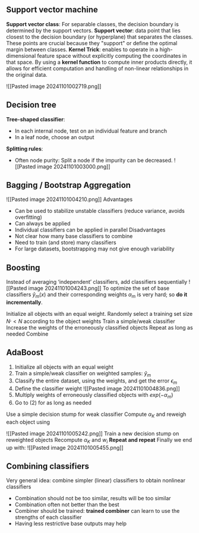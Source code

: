 ## Support vector machine
**Support vector class**: For separable classes, the decision boundary is determined by the support vectors.
**Support vector**: data point that lies closest to the decision boundary (or hyperplane) that separates the classes. These points are crucial because they "support" or define the optimal margin between classes.
**Kernel Trick**: enables to operate in a high-dimensional feature space without explicitly computing the coordinates in that space. By using a **kernel function** to compute inner products directly, it allows for efficient computation and handling of non-linear relationships in the original data. 

![[Pasted image 20241101002719.png]]
## Decision tree
**Tree-shaped classifier**:
* In each internal node, test on an individual feature and branch
* In a leaf node, choose an output

**Splitting rules**:
* Often node purity: Split a node if the impurity can be decreased. 
![[Pasted image 20241101003000.png]]

## Bagging / Bootstrap Aggregation
![[Pasted image 20241101004210.png]]
Advantages
* Can be used to stabilize unstable classifiers (reduce variance, avoids overfitting)
* Can always be applied
* Individual classifiers can be applied in parallel
Disadvantages
* Not clear how many base classifiers to combine
* Need to train (and store) many classifiers
* For large datasets, bootstrapping may not give enough variability
## Boosting
Instead of averaging ‘independent’ classifiers, add classifiers sequentially
![[Pasted image 20241101004243.png]]
To optimize the set of base classifiers $\hat{y}_m (x)$  and their corresponding weights $\alpha_m$ is very hard; so **do it incrementally**.

Initialize all objects with an equal weight.
Randomly select a training set size $N^, < N$ according to the object weights
Train a simple/weak classifier
Increase the weights of the erroneously classified objects
Repeat as long as needed
Combine

## AdaBoost
1. Initialize all objects with an equal weight
2. Train a simple/weak classifier on weighted samples:  $\hat{y}_m$
3. Classify the entire dataset, using the weights, and get the error $\epsilon_m$
4. Define the classifier weight
![[Pasted image 20241101004836.png]]
5. Multiply weights of erroneously classified objects with $exp(-\alpha_m)$
6. Go to (2) for as long as needed

Use a simple decision stump for weak classifier
Compute $\alpha_K$ and reweigh each object using

![[Pasted image 20241101005242.png]]
Train a new decision stump on reweighted objects
Recompute $\alpha_K$ and $w_i$
**Repeat and repeat**
Finally we end up with:
![[Pasted image 20241101005455.png]]


## Combining classifiers
Very general idea: combine simpler (linear) classifiers to obtain nonlinear classifiers
* Combination should not be too similar, results will be too similar
* Combination often not better than the best
* Combiner should be trained: **trained combiner** can learn to use the strengths of each classifier
* Having less restrictive base outputs may help
